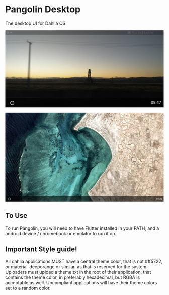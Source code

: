 # Pangolin Desktop

The desktop UI for Dahlia OS

![Capybara UI Apk](https://github.com/dahlia-os/Icons/blob/master/Screenshot_2019-03-06_204745.jpg)

![Capybara UI Apk](https://github.com/dahlia-os/Icons/blob/master/UI-ChromeOS.png)

## To Use

To run Pangolin, you will need to have Flutter installed in your PATH, and a android device / chromebook or emulator to run it on.

## Important Style guide!
All dahlia applications MUST have a central theme color, that is not #ff5722, or material-deeporange or similar, as that is reserved for the system. Uploaders must upload a theme.txt in the root of their application, that contains the theme color, in preferably hexadecimal, but RGBA is acceptable as well. Uncompliant applications will have their theme colors set to a random color.
